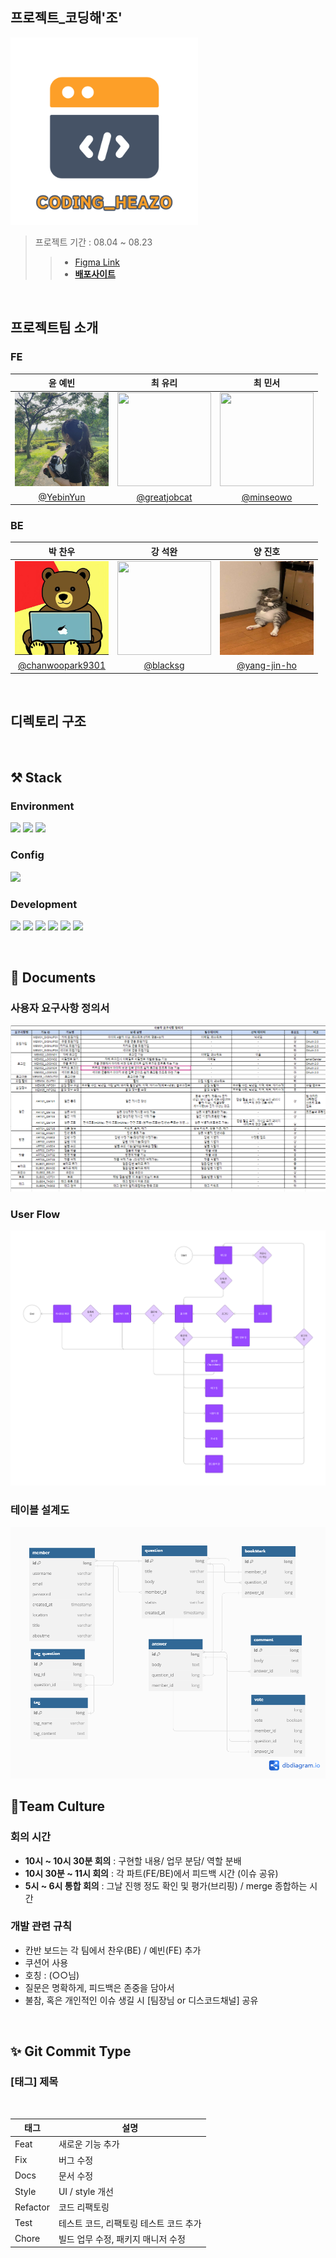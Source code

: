 ## 프로젝트_코딩해'조' 

<img width="300px" height="300px" src="clientes/public/images/코딩해조_로고.png">


> 프로젝트 기간 : 08.04 ~ 08.23
>> - [Figma Link](https://www.figma.com/file/n40SeKU2OlbZN8wwQZ1Zv7/%5B%EC%BD%94%EB%94%A9%ED%95%B4%EC%A1%B0%5D-pre-project?type=design&node-id=0%3A1&mode=design&t=uq01cPwr96HDyFwP-1)
>> - **[배포사이트]()**

<br>

## 프로젝트팀 소개
### FE
|<center>윤 예빈</center>|<center>최 유리</center>|<center>최 민서</center>|
|---|---|---|
|<img width="150px" height="150px" src ="clientes/public/images/ye-bin.jpg" />|<img width="150px" height="150px" src ="clientes/public/images/you-ri.jpg" />|<img width="150px" height="150px" src ="clientes/public/images/min-seo.jpg" />|
|<center>[@YebinYun](https://github.com/YebinYun)</center>|<center>[@greatjobcat](https://github.com/greatjobcat)</center>|<center>[@minseowo](https://github.com/minseowo)</center>|

### BE
|<center>박 찬우</center>|<center>강 석완</center>|<center>양 진호</center>|
|---|---|---|
|<img width="150px" height="150px" src ="clientes/public/images/chan-woo.jpg" />|<img width="150px" height="150px" src ="clientes/public/images/seok-wan.jpg" />|<img width="150px" height="150px" src ="clientes/public/images/jin-ho.jpg" />|
|<center>[@chanwoopark9301](https://github.com/chanwoopark9301)</center>|<center>[@blacksg](https://github.com/blacksg)</center>|<center>[@yang-jin-ho](https://github.com/yang-jin-ho)</center>|
<br>

## 디렉토리 구조


<br>

## ⚒️ Stack
### **Environment**
<img src="https://img.shields.io/badge/visual studio code-007ACC?style=flat&logo=visualstudiocode&logoColor=white"/> <img src="https://img.shields.io/badge/git-F05032?style=flat&logo=git&logoColor=white"/> <img src="https://img.shields.io/badge/git hub-181717?style=flat&logo=github&logoColor=white"/>

### **Config**
<img src="https://img.shields.io/badge/npm-CB3837?style=flat&logo=npm&logoColor=white"/>
 
### **Development**
<img src="https://img.shields.io/badge/JavaScript-F7DF1E?style=flat&logo=JavaScript&logoColor=white"/> <img src="https://img.shields.io/badge/React-61DAFB?style=flat&logo=React&logoColor=white"/> <img src="https://img.shields.io/badge/Tailwind CSS-06B6D4?style=flat&logo=Tailwind CSS&logoColor=white"/> <img src="https://img.shields.io/badge/Redux-764ABC?style=flat&logo=redux&logoColor=white"/> <img src="https://img.shields.io/badge/react router-CA4245?style=flat&logo=reactrouter&logoColor=white"/> <img src="https://img.shields.io/badge/axios-5A29E4?style=flat&logo=axios&logoColor=white"/> 

<br>

## 📝 Documents
### 사용자 요구사항 정의서
<img src="clientes/public/images/사용자 요구사항 정의서_25조_코딩해조.png">

<br>

### User Flow
<img src="clientes/public/images/[코딩해조] User Flow.png">

<br>

### 테이블 설계도
<img src="clientes/public/images/table.png">

<br>

## 🍵Team Culture
### 회의 시간
- **10시 ~ 10시 30분 회의** : 구현할 내용/ 업무 분담/ 역할 분배
- **10시 30분 ~ 11시 회의** : 각 파트(FE/BE)에서 피드백 시간 (이슈 공유)
- **5시 ~ 6시 통합 회의** : 그날 진행 정도 확인 및 평가(브리핑) / merge 종합하는 시간

### 개발 관련 규칙
- 칸반 보드는 각 팀에서 찬우(BE) / 예빈(FE) 추가
- 쿠션어 사용
- 호칭 : (○○님)
- 질문은 명확하게, 피드백은 존중을 담아서
- 불참, 혹은 개인적인 이슈 생길 시 [팀장님 or 디스코드채널] 공유

<br>

## ✨ Git Commit Type
### [태그] 제목

<br>

|태그|설명|
|---|---|
|Feat|새로운 기능 추가|
|Fix|버그 수정|
|Docs|문서 수정|
|Style|UI / style 개선|
|Refactor|코드 리팩토링|
|Test|테스트 코드, 리팩토링 테스트 코드 추가|
|Chore|빌드 업무 수정, 패키지 매니저 수정|